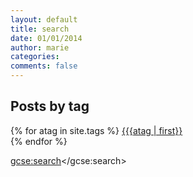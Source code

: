 ```yaml
---
layout: default
title: search
date: 01/01/2014
author: marie
categories:
comments: false
---
```

<h2>Posts by tag</h2>

{% for atag in site.tags  %}
  <a href = "http://tmxoxo.github.io/blog/{{{atag | first}}">{{{atag | first}}</a> <br>
{% endfor %}


<script>
  (function() {
    var cx = '007344001035800283464:zwpj83rpmd0';
    var gcse = document.createElement('script');
    gcse.type = 'text/javascript';
    gcse.async = true;
    gcse.src = (document.location.protocol == 'https:' ? 'https:' : 'http:') +
        '//www.google.com/cse/cse.js?cx=' + cx;
    var s = document.getElementsByTagName('script')[0];
    s.parentNode.insertBefore(gcse, s);
  })();
</script>
<gcse:search></gcse:search>
